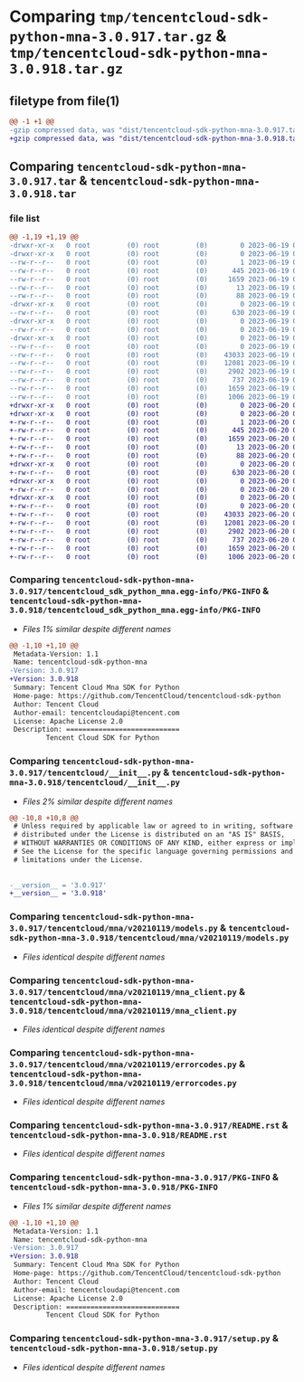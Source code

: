# Comparing `tmp/tencentcloud-sdk-python-mna-3.0.917.tar.gz` & `tmp/tencentcloud-sdk-python-mna-3.0.918.tar.gz`

## filetype from file(1)

```diff
@@ -1 +1 @@
-gzip compressed data, was "dist/tencentcloud-sdk-python-mna-3.0.917.tar", last modified: Mon Jun 19 00:29:17 2023, max compression
+gzip compressed data, was "dist/tencentcloud-sdk-python-mna-3.0.918.tar", last modified: Tue Jun 20 02:44:22 2023, max compression
```

## Comparing `tencentcloud-sdk-python-mna-3.0.917.tar` & `tencentcloud-sdk-python-mna-3.0.918.tar`

### file list

```diff
@@ -1,19 +1,19 @@
-drwxr-xr-x   0 root         (0) root         (0)        0 2023-06-19 00:29:17.000000 tencentcloud-sdk-python-mna-3.0.917/
-drwxr-xr-x   0 root         (0) root         (0)        0 2023-06-19 00:29:17.000000 tencentcloud-sdk-python-mna-3.0.917/tencentcloud_sdk_python_mna.egg-info/
--rw-r--r--   0 root         (0) root         (0)        1 2023-06-19 00:29:17.000000 tencentcloud-sdk-python-mna-3.0.917/tencentcloud_sdk_python_mna.egg-info/dependency_links.txt
--rw-r--r--   0 root         (0) root         (0)      445 2023-06-19 00:29:17.000000 tencentcloud-sdk-python-mna-3.0.917/tencentcloud_sdk_python_mna.egg-info/SOURCES.txt
--rw-r--r--   0 root         (0) root         (0)     1659 2023-06-19 00:29:17.000000 tencentcloud-sdk-python-mna-3.0.917/tencentcloud_sdk_python_mna.egg-info/PKG-INFO
--rw-r--r--   0 root         (0) root         (0)       13 2023-06-19 00:29:17.000000 tencentcloud-sdk-python-mna-3.0.917/tencentcloud_sdk_python_mna.egg-info/top_level.txt
--rw-r--r--   0 root         (0) root         (0)       88 2023-06-19 00:29:17.000000 tencentcloud-sdk-python-mna-3.0.917/setup.cfg
-drwxr-xr-x   0 root         (0) root         (0)        0 2023-06-19 00:29:17.000000 tencentcloud-sdk-python-mna-3.0.917/tencentcloud/
--rw-r--r--   0 root         (0) root         (0)      630 2023-06-19 00:29:16.000000 tencentcloud-sdk-python-mna-3.0.917/tencentcloud/__init__.py
-drwxr-xr-x   0 root         (0) root         (0)        0 2023-06-19 00:29:17.000000 tencentcloud-sdk-python-mna-3.0.917/tencentcloud/mna/
--rw-r--r--   0 root         (0) root         (0)        0 2023-06-19 00:29:16.000000 tencentcloud-sdk-python-mna-3.0.917/tencentcloud/mna/__init__.py
-drwxr-xr-x   0 root         (0) root         (0)        0 2023-06-19 00:29:17.000000 tencentcloud-sdk-python-mna-3.0.917/tencentcloud/mna/v20210119/
--rw-r--r--   0 root         (0) root         (0)        0 2023-06-19 00:29:16.000000 tencentcloud-sdk-python-mna-3.0.917/tencentcloud/mna/v20210119/__init__.py
--rw-r--r--   0 root         (0) root         (0)    43033 2023-06-19 00:29:16.000000 tencentcloud-sdk-python-mna-3.0.917/tencentcloud/mna/v20210119/models.py
--rw-r--r--   0 root         (0) root         (0)    12081 2023-06-19 00:29:16.000000 tencentcloud-sdk-python-mna-3.0.917/tencentcloud/mna/v20210119/mna_client.py
--rw-r--r--   0 root         (0) root         (0)     2902 2023-06-19 00:29:16.000000 tencentcloud-sdk-python-mna-3.0.917/tencentcloud/mna/v20210119/errorcodes.py
--rw-r--r--   0 root         (0) root         (0)      737 2023-06-19 00:29:16.000000 tencentcloud-sdk-python-mna-3.0.917/README.rst
--rw-r--r--   0 root         (0) root         (0)     1659 2023-06-19 00:29:17.000000 tencentcloud-sdk-python-mna-3.0.917/PKG-INFO
--rw-r--r--   0 root         (0) root         (0)     1006 2023-06-19 00:29:16.000000 tencentcloud-sdk-python-mna-3.0.917/setup.py
+drwxr-xr-x   0 root         (0) root         (0)        0 2023-06-20 02:44:22.000000 tencentcloud-sdk-python-mna-3.0.918/
+drwxr-xr-x   0 root         (0) root         (0)        0 2023-06-20 02:44:22.000000 tencentcloud-sdk-python-mna-3.0.918/tencentcloud_sdk_python_mna.egg-info/
+-rw-r--r--   0 root         (0) root         (0)        1 2023-06-20 02:44:22.000000 tencentcloud-sdk-python-mna-3.0.918/tencentcloud_sdk_python_mna.egg-info/dependency_links.txt
+-rw-r--r--   0 root         (0) root         (0)      445 2023-06-20 02:44:22.000000 tencentcloud-sdk-python-mna-3.0.918/tencentcloud_sdk_python_mna.egg-info/SOURCES.txt
+-rw-r--r--   0 root         (0) root         (0)     1659 2023-06-20 02:44:22.000000 tencentcloud-sdk-python-mna-3.0.918/tencentcloud_sdk_python_mna.egg-info/PKG-INFO
+-rw-r--r--   0 root         (0) root         (0)       13 2023-06-20 02:44:22.000000 tencentcloud-sdk-python-mna-3.0.918/tencentcloud_sdk_python_mna.egg-info/top_level.txt
+-rw-r--r--   0 root         (0) root         (0)       88 2023-06-20 02:44:22.000000 tencentcloud-sdk-python-mna-3.0.918/setup.cfg
+drwxr-xr-x   0 root         (0) root         (0)        0 2023-06-20 02:44:22.000000 tencentcloud-sdk-python-mna-3.0.918/tencentcloud/
+-rw-r--r--   0 root         (0) root         (0)      630 2023-06-20 02:44:22.000000 tencentcloud-sdk-python-mna-3.0.918/tencentcloud/__init__.py
+drwxr-xr-x   0 root         (0) root         (0)        0 2023-06-20 02:44:22.000000 tencentcloud-sdk-python-mna-3.0.918/tencentcloud/mna/
+-rw-r--r--   0 root         (0) root         (0)        0 2023-06-20 02:44:22.000000 tencentcloud-sdk-python-mna-3.0.918/tencentcloud/mna/__init__.py
+drwxr-xr-x   0 root         (0) root         (0)        0 2023-06-20 02:44:22.000000 tencentcloud-sdk-python-mna-3.0.918/tencentcloud/mna/v20210119/
+-rw-r--r--   0 root         (0) root         (0)        0 2023-06-20 02:44:22.000000 tencentcloud-sdk-python-mna-3.0.918/tencentcloud/mna/v20210119/__init__.py
+-rw-r--r--   0 root         (0) root         (0)    43033 2023-06-20 02:44:22.000000 tencentcloud-sdk-python-mna-3.0.918/tencentcloud/mna/v20210119/models.py
+-rw-r--r--   0 root         (0) root         (0)    12081 2023-06-20 02:44:22.000000 tencentcloud-sdk-python-mna-3.0.918/tencentcloud/mna/v20210119/mna_client.py
+-rw-r--r--   0 root         (0) root         (0)     2902 2023-06-20 02:44:22.000000 tencentcloud-sdk-python-mna-3.0.918/tencentcloud/mna/v20210119/errorcodes.py
+-rw-r--r--   0 root         (0) root         (0)      737 2023-06-20 02:44:22.000000 tencentcloud-sdk-python-mna-3.0.918/README.rst
+-rw-r--r--   0 root         (0) root         (0)     1659 2023-06-20 02:44:22.000000 tencentcloud-sdk-python-mna-3.0.918/PKG-INFO
+-rw-r--r--   0 root         (0) root         (0)     1006 2023-06-20 02:44:22.000000 tencentcloud-sdk-python-mna-3.0.918/setup.py
```

### Comparing `tencentcloud-sdk-python-mna-3.0.917/tencentcloud_sdk_python_mna.egg-info/PKG-INFO` & `tencentcloud-sdk-python-mna-3.0.918/tencentcloud_sdk_python_mna.egg-info/PKG-INFO`

 * *Files 1% similar despite different names*

```diff
@@ -1,10 +1,10 @@
 Metadata-Version: 1.1
 Name: tencentcloud-sdk-python-mna
-Version: 3.0.917
+Version: 3.0.918
 Summary: Tencent Cloud Mna SDK for Python
 Home-page: https://github.com/TencentCloud/tencentcloud-sdk-python
 Author: Tencent Cloud
 Author-email: tencentcloudapi@tencent.com
 License: Apache License 2.0
 Description: ============================
         Tencent Cloud SDK for Python
```

### Comparing `tencentcloud-sdk-python-mna-3.0.917/tencentcloud/__init__.py` & `tencentcloud-sdk-python-mna-3.0.918/tencentcloud/__init__.py`

 * *Files 2% similar despite different names*

```diff
@@ -10,8 +10,8 @@
 # Unless required by applicable law or agreed to in writing, software
 # distributed under the License is distributed on an "AS IS" BASIS,
 # WITHOUT WARRANTIES OR CONDITIONS OF ANY KIND, either express or implied.
 # See the License for the specific language governing permissions and
 # limitations under the License.
 
 
-__version__ = '3.0.917'
+__version__ = '3.0.918'
```

### Comparing `tencentcloud-sdk-python-mna-3.0.917/tencentcloud/mna/v20210119/models.py` & `tencentcloud-sdk-python-mna-3.0.918/tencentcloud/mna/v20210119/models.py`

 * *Files identical despite different names*

### Comparing `tencentcloud-sdk-python-mna-3.0.917/tencentcloud/mna/v20210119/mna_client.py` & `tencentcloud-sdk-python-mna-3.0.918/tencentcloud/mna/v20210119/mna_client.py`

 * *Files identical despite different names*

### Comparing `tencentcloud-sdk-python-mna-3.0.917/tencentcloud/mna/v20210119/errorcodes.py` & `tencentcloud-sdk-python-mna-3.0.918/tencentcloud/mna/v20210119/errorcodes.py`

 * *Files identical despite different names*

### Comparing `tencentcloud-sdk-python-mna-3.0.917/README.rst` & `tencentcloud-sdk-python-mna-3.0.918/README.rst`

 * *Files identical despite different names*

### Comparing `tencentcloud-sdk-python-mna-3.0.917/PKG-INFO` & `tencentcloud-sdk-python-mna-3.0.918/PKG-INFO`

 * *Files 1% similar despite different names*

```diff
@@ -1,10 +1,10 @@
 Metadata-Version: 1.1
 Name: tencentcloud-sdk-python-mna
-Version: 3.0.917
+Version: 3.0.918
 Summary: Tencent Cloud Mna SDK for Python
 Home-page: https://github.com/TencentCloud/tencentcloud-sdk-python
 Author: Tencent Cloud
 Author-email: tencentcloudapi@tencent.com
 License: Apache License 2.0
 Description: ============================
         Tencent Cloud SDK for Python
```

### Comparing `tencentcloud-sdk-python-mna-3.0.917/setup.py` & `tencentcloud-sdk-python-mna-3.0.918/setup.py`

 * *Files identical despite different names*

